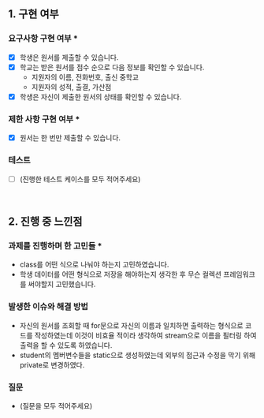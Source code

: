 <!--
## 0. 작성 참고 사항

다음 템플릿의 내용을 모두 채운 후 제출해주세요.
> 제목 옆 별표(*) 표시가 없다면 선택사항이므로 채우지 않아도 됩니다.

PR의 제목은 '[이름] 과제 제출합니다'로 통일해주세요.
(예시) [김한울] 과제 제출합니다

해당 PR을 바탕으로 면접을 진행할 예정입니다. 성실하게 작성해주세요.
또한 모든 인턴 선발을 마친 후 지원자 모두의 PR에 리뷰를 해드릴 예정입니다.
리뷰 반영은 선택 사항이니 참고 바랍니다.

해당 에디터가 어렵다면 markdown을 키워드로 검색해서 알아보세요!
-->

## 1. 구현 여부
### 요구사항 구현 여부 *
- [X]  학생은 원서를 제출할 수 있습니다.
- [X]  학교는 받은 원서를 점수 순으로 다음 정보를 확인할 수 있습니다.
    - 지원자의 이름, 전화번호, 출신 중학교
    - 지원자의 성적, 출결, 가산점
- [X]  학생은 자신이 제출한 원서의 상태를 확인할 수 있습니다.

### 제한 사항 구현 여부 *
- [X]  원서는 한 번만 제출할 수 있습니다.

### 테스트
- [ ] (진행한 테스트 케이스를 모두 적어주세요)

<br>

## 2. 진행 중 느낀점
### 과제를 진행하며 한 고민들 *
- class를 어떤 식으로 나눠야 하는지 고민하였습니다.
- 학생 데이터를 어떤 형식으로 저장을 해야하는지 생각한 후 무슨 컬렉션 프레임워크를 써야할지 고민했습니다.

### 발생한 이슈와 해결 방법
- 자신의 원서를 조회할 때 for문으로 자신의 이름과 일치하면 출력하는 형식으로 코드를 작성하였는데 이것이 비효율 적이라 생각하여 stream으로 이름을 필터링 하여 출력을 할 수 있도록 하였습니다.
- student의 멤버변수들을 static으로 생성하였는데 외부의 접근과 수정을 막기 위해 private로 변경하였다.

### 질문
- (질문을 모두 적어주세요)
